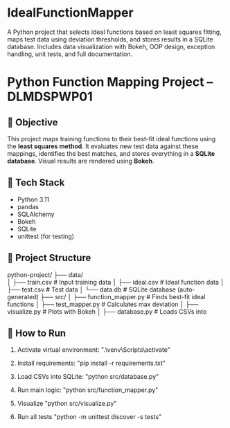 # IdealFunctionMapper
A Python project that selects ideal functions based on least squares fitting, maps test data using deviation thresholds, and stores results in a SQLite database. Includes data visualization with Bokeh, OOP design, exception handling, unit tests, and full documentation.

# Python Function Mapping Project – DLMDSPWP01

## 🎯 Objective
This project maps training functions to their best-fit ideal functions using the **least squares method**. It evaluates new test data against these mappings, identifies the best matches, and stores everything in a **SQLite database**. Visual results are rendered using **Bokeh**.

## 🔧 Tech Stack

- Python 3.11
- pandas
- SQLAlchemy
- Bokeh
- SQLite
- unittest (for testing)

## 📁 Project Structure

python-project/
├── data/ <br/>
│ ├── train.csv # Input training data
│ ├── ideal.csv # Ideal function data
│ ├── test.csv # Test data
│ └── data.db # SQLite database (auto-generated)
├── src/
│ ├── function_mapper.py # Finds best-fit ideal functions
│ ├── test_mapper.py # Calculates max deviation
│ ├── visualize.py # Plots with Bokeh
│ ├── database.py # Loads CSVs into

## 🚀 How to Run

1. Activate virtual environment:
    ".\venv\Scripts\activate"

2. Install requirements:
    "pip install -r requirements.txt"

3. Load CSVs into SQLite:
     "python src/database.py"
   
5. Run main logic:
   "python src/function_mapper.py"

6. Visualize
   "python src/visualize.py"

7.  Run all tests
    "python -m unittest discover -s tests"


